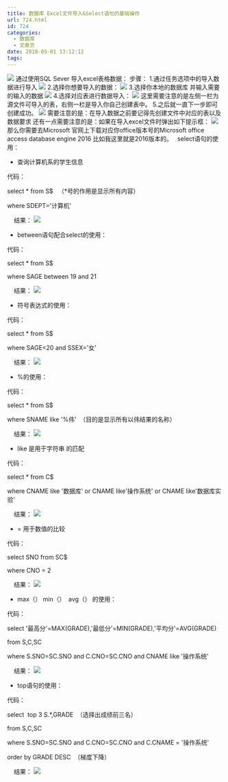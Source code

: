 ```yaml
---
title: 数据库 Excel文件导入&Select语句的基础操作
url: 724.html
id: 724
categories:
  - 数据库
  - 文章页
date: 2018-05-01 13:12:12
tags:
---
```


![](http://47.100.4.8/wp-content/uploads/2018/04/QQ图片20180412181315.png) 通过使用SQL Sever 导入excel表格数据： 步骤： 1.通过任务选项中的导入数据进行导入 ![](http://47.100.4.8/wp-content/uploads/2018/05/321.png) 2.选择你想要导入的数据： ![](http://47.100.4.8/wp-content/uploads/2018/05/3212.png) 3.选择你本地的数据库 并输入需要的输入的数据 ![](http://47.100.4.8/wp-content/uploads/2018/05/32123.png) 4.选择对应表进行数据导入： ![](http://47.100.4.8/wp-content/uploads/2018/05/13241.png) 这里需要注意的是左侧一栏为源文件可导入的表，右侧一栏是导入你自己创建表中。 5.之后就一直下一步即可创建成功。 ![](http://47.100.4.8/wp-content/uploads/2018/05/852.png) 需要注意的是：在导入数据之前要记得先创建文件中对应的表以及数据要求 还有一点需要注意的是：如果在导入excel文件时弹出如下提示框： ![](http://47.100.4.8/wp-content/uploads/2018/05/9636.png) 那么你需要去Microsoft 官网上下载对应你office版本号的Microsoft office access database engine 2016 比如我这里就是2016版本的。   select语句的使用：

*   查询计算机系的学生信息

代码：

select * from S$   （*号的作用是显示所有内容）

where SDEPT='计算机'

    结果： ![](http://47.100.4.8/wp-content/uploads/2018/05/1.png)

*   between语句配合select的使用：

代码：

select * from S$

where SAGE between 19 and 21

    结果： ![](http://47.100.4.8/wp-content/uploads/2018/05/2.png)

*   符号表达式的使用：

代码：

select * from S$

where SAGE<20 and SSEX='女'

    结果： ![](http://47.100.4.8/wp-content/uploads/2018/05/3.png)

*   %的使用：

代码：

select * from S$

where SNAME like '%伟'  （目的是显示所有以伟结果的名称）

    结果： ![](http://47.100.4.8/wp-content/uploads/2018/05/4.png)

*   like 是用于字符串 的匹配

代码：

select * from C$

where CNAME like '数据库' or CNAME like'操作系统' or CNAME like'数据库实验'

    结果： ![](http://47.100.4.8/wp-content/uploads/2018/05/5.png)

*   = 用于数值的比较

代码：

select SNO from SC$

where CNO = 2

    结果： ![](http://47.100.4.8/wp-content/uploads/2018/05/6.png)

*   max（） min（）  avg（） 的使用：

代码：

select '最高分'=MAX(GRADE),'最低分'=MIN(GRADE),'平均分'=AVG(GRADE)

from S,C,SC

where S.SNO=SC.SNO and C.CNO=SC.CNO and CNAME like '操作系统'

    结果： ![](http://47.100.4.8/wp-content/uploads/2018/05/7.png)

*   top语句的使用：

代码：

select  top 3 S.*,GRADE  （选择出成绩前三名）

from S,C,SC

where S.SNO=SC.SNO and C.CNO=SC.CNO and C.CNAME = '操作系统'

order by GRADE DESC  （梯度下降）

    结果： ![](http://47.100.4.8/wp-content/uploads/2018/05/8.png)